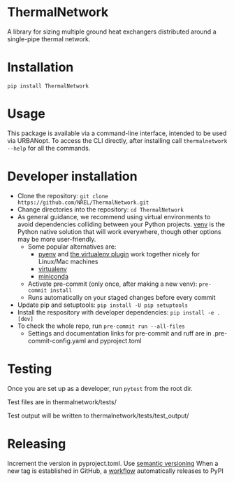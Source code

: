 # ThermalNetwork

A library for sizing multiple ground heat exchangers distributed around a single-pipe thermal network.

# Installation

`pip install ThermalNetwork`

# Usage

This package is available via a command-line interface, intended to be used via URBANopt. To access the CLI directly, after installing call `thermalnetwork --help` for all the commands.

# Developer installation

- Clone the repository: `git clone https://github.com/NREL/ThermalNetwork.git`
- Change directories into the repository: `cd ThermalNetwork`
- As general guidance, we recommend using virtual environments to avoid dependencies colliding between your Python projects. [venv](https://docs.python.org/3/library/venv.html) is the Python native solution that will work everywhere, though other options may be more user-friendly.
    - Some popular alternatives are:
        - [pyenv](https://github.com/pyenv/pyenv) and [the virtualenv plugin](https://github.com/pyenv/pyenv-virtualenv) work together nicely for Linux/Mac machines
        - [virtualenv](https://virtualenv.pypa.io/en/latest/)
        - [miniconda](https://docs.conda.io/projects/miniconda/en/latest/)
    - Activate pre-commit (only once, after making a new venv): `pre-commit install`
    - Runs automatically on your staged changes before every commit
- Update pip and setuptools: `pip install -U pip setuptools`
- Install the respository with developer dependencies: `pip install -e .[dev]`
- To check the whole repo, run `pre-commit run --all-files`
    - Settings and documentation links for pre-commit and ruff are in .pre-commit-config.yaml and pyproject.toml

# Testing

Once you are set up as a developer, run `pytest` from the root dir.

Test files are in thermalnetwork/tests/

Test output will be written to thermalnetwork/tests/test_output/

# Releasing

Increment the version in pyproject.toml. Use [semantic versioning](https://semver.org/)
When a new tag is established in GitHub, a [workflow](https://github.com/marketplace/actions/pypi-publish) automatically releases to PyPI
